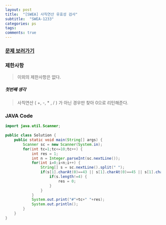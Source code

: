 ```yaml
---
layout: post
title:  "[SWEA] 사칙연산 유효성 검사"
subtitle:  "SWEA-1233"
categories: ps
tags: 
comments: true
---
```


### [문제 보러가기]( https://swexpertacademy.com/main/code/problem/problemDetail.do?contestProbId=AV141176AIwCFAYD&categoryId=AV141176AIwCFAYD&categoryType=CODE )



### 제한사항

> 이외의 제한사항은 없다.

##### 첫번째 생각

> 사칙연산 ( +, -, * , / ) 가 아닌 경우만 찾아 0으로 리턴해준다.



### JAVA Code

```java
import java.util.Scanner;
 
public class Solution {
    public static void main(String[] args) {
        Scanner sc = new Scanner(System.in);
        for(int tc=1;tc<=10;tc++) {
            int res = 1;
            int n = Integer.parseInt(sc.nextLine());
            for(int i=0;i<n;i++) {
                String[] s = sc.nextLine().split(" ");
                if(s[1].charAt(0)==43 || s[1].charAt(0)==45 || s[1].charAt(0)==42 || s[1].charAt(0)==47 ){
                    if(s.length!=4) {
                    	res = 0;
                    }
                }
            }
            System.out.print("#"+tc+" "+res);
            System.out.println();
        }
    }
}   
```


